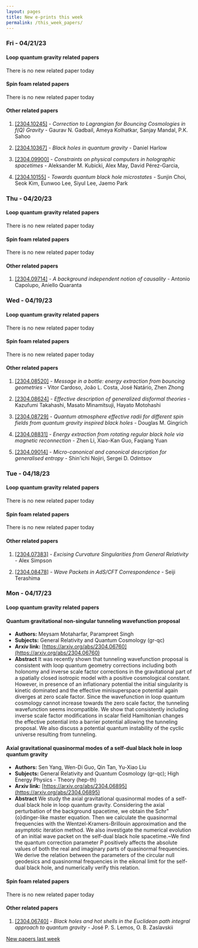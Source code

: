```yaml
---
layout: pages
title: New e-prints this week
permalink: /this_week_papers/
---
```




### Fri - 04/21/23

#### Loop quantum gravity related papers

There is no new related paper today 

#### Spin foam related papers

There is no new related paper today 



#### Other related papers

1. [[2304.10245]](https://arxiv.org/abs/2304.10245) - *Correction to Lagrangian for Bouncing Cosmologies in $f(Q)$ Gravity* - Gaurav N. Gadbail, Ameya Kolhatkar, Sanjay Mandal, P.K. Sahoo

1. [[2304.10367]](https://arxiv.org/abs/2304.10367) - *Black holes in quantum gravity* - Daniel Harlow

1. [[2304.09900]](https://arxiv.org/abs/2304.09900) - *Constraints on physical computers in holographic spacetimes* - Aleksander M. Kubicki, Alex May, David Pérez-Garcia,

1. [[2304.10155]](https://arxiv.org/abs/2304.10155) - *Towards quantum black hole microstates* - Sunjin Choi, Seok Kim, Eunwoo Lee, Siyul Lee, Jaemo Park



### Thu - 04/20/23

#### Loop quantum gravity related papers

There is no new related paper today 

#### Spin foam related papers

There is no new related paper today 



#### Other related papers

1. [[2304.09714]](https://arxiv.org/abs/2304.09714) - *A background independent notion of causality* - Antonio Capolupo, Aniello Quaranta



### Wed - 04/19/23

#### Loop quantum gravity related papers

There is no new related paper today 

#### Spin foam related papers

There is no new related paper today 



#### Other related papers

1. [[2304.08520]](https://arxiv.org/abs/2304.08520) - *Message in a bottle: energy extraction from bouncing geometries* - Vitor Cardoso, João L. Costa, José Natário, Zhen Zhong

1. [[2304.08624]](https://arxiv.org/abs/2304.08624) - *Effective description of generalized disformal theories* - Kazufumi Takahashi, Masato Minamitsuji, Hayato Motohashi

1. [[2304.08729]](https://arxiv.org/abs/2304.08729) - *Quantum atmosphere effective radii for different spin fields from  quantum gravity inspired black holes* - Douglas M. Gingrich

1. [[2304.08831]](https://arxiv.org/abs/2304.08831) - *Energy extraction from rotating regular black hole via magnetic  reconnection* - Zhen Li, Xiao-Kan Guo, Faqiang Yuan

1. [[2304.09014]](https://arxiv.org/abs/2304.09014) - *Micro-canonical and canonical description for generalised entropy* - Shin'ichi Nojiri, Sergei D. Odintsov



### Tue - 04/18/23

#### Loop quantum gravity related papers

There is no new related paper today 

#### Spin foam related papers

There is no new related paper today 



#### Other related papers

1. [[2304.07383]](https://arxiv.org/abs/2304.07383) - *Excising Curvature Singularities from General Relativity* - Alex Simpson

1. [[2304.08478]](https://arxiv.org/abs/2304.08478) - *Wave Packets in AdS/CFT Correspondence* - Seiji Terashima



### Mon - 04/17/23

#### Loop quantum gravity related papers

#### **Quantum gravitational non-singular tunneling wavefunction proposal**
 - **Authors:** Meysam Motaharfar, Parampreet Singh
 - **Subjects:** General Relativity and Quantum Cosmology (gr-qc)
 - **Arxiv link:** [https://arxiv.org/abs/2304.06760](https://arxiv.org/abs/2304.06760)
 - **Abstract**
 It was recently shown that tunneling wavefunction proposal is consistent with loop quantum geometry corrections including both holonomy and inverse scale factor corrections in the gravitational part of a spatially closed isotropic model with a positive cosmological constant. However, in presence of an inflationary potential the initial singularity is kinetic dominated and the effective minisuperspace potential again diverges at zero scale factor. Since the wavefunction in loop quantum cosmology cannot increase towards the zero scale factor, the tunneling wavefunction seems incompatible. We show that consistently including inverse scale factor modifications in scalar field Hamiltonian changes the effective potential into a barrier potential allowing the tunneling proposal. We also discuss a potential quantum instability of the cyclic universe resulting from tunneling. 

#### **Axial gravitational quasinormal modes of a self-dual black hole in loop  quantum gravity**
 - **Authors:** Sen Yang, Wen-Di Guo, Qin Tan, Yu-Xiao Liu
 - **Subjects:** General Relativity and Quantum Cosmology (gr-qc); High Energy Physics - Theory (hep-th)
 - **Arxiv link:** [https://arxiv.org/abs/2304.06895](https://arxiv.org/abs/2304.06895)
 - **Abstract**
 We study the axial gravitational quasinormal modes of a self-dual black hole in loop quantum gravity. Considering the axial perturbation of the background spacetime, we obtain the Schr\"{o}dinger-like master equation. Then we calculate the quasinormal frequencies with the Wentzel-Kramers-Brillouin approximation and the asymptotic iteration method. We also investigate the numerical evolution of an initial wave packet on the self-dual black hole spacetime.~We find the quantum correction parameter $P$ positively affects the absolute values of both the real and imaginary parts of quasinormal frequencies. We derive the relation between the parameters of the circular null geodesics and quasinormal frequencies in the eikonal limit for the self-dual black hole, and numerically verify this relation. 

#### Spin foam related papers

There is no new related paper today 



#### Other related papers

1. [[2304.06740]](https://arxiv.org/abs/2304.06740) - *Black holes and hot shells in the Euclidean path integral approach to  quantum gravity* - José P. S. Lemos, O. B. Zaslavskii






[New papers last week]({{site.url}}/archived/weekly/pre-prints/2023/04/17/archived_weekly_papers.html)
